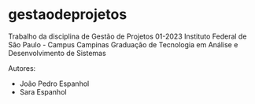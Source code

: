 # gestaodeprojetos
Trabalho da disciplina de Gestão de Projetos 01-2023
Instituto Federal de São Paulo - Campus Campinas
Graduação de Tecnologia em Análise e Desenvolvimento de Sistemas

Autores: 
- João Pedro Espanhol
- Sara Espanhol
